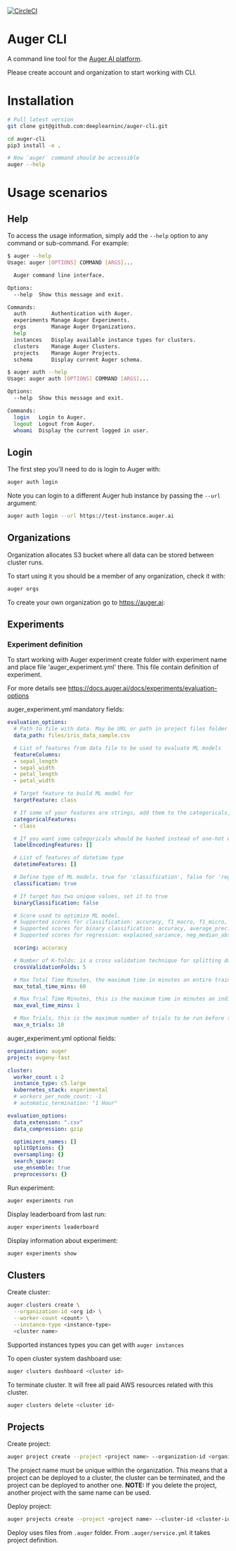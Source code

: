 [![CircleCI](https://circleci.com/gh/deeplearninc/auger-cli.svg?style=shield&circle-token=4f5b3d5d345f38b5bce6b267251a03c1ed52708b)](https://circleci.com/gh/deeplearninc/auger-cli)

# Auger CLI

A command line tool for the [Auger AI platform](https://auger.ai).

Please create account and organization to start working with CLI.

# Installation

```sh
# Pull latest version
git clone git@github.com:deeplearninc/auger-cli.git

cd auger-cli
pip3 install -e .

# Now `auger` command should be accessible
auger --help
```

# Usage scenarios

## Help

To access the usage information, simply add the `--help` option to any command or sub-command. For example:

```sh
$ auger --help
Usage: auger [OPTIONS] COMMAND [ARGS]...

  Auger command line interface.

Options:
  --help  Show this message and exit.

Commands:
  auth        Authentication with Auger.
  experiments Manage Auger Experiments.
  orgs        Manage Auger Organizations.
  help
  instances   Display available instance types for clusters.
  clusters    Manage Auger Clusters.
  projects    Manage Auger Projects.
  schema      Display current Auger schema.

```

```sh
$ auger auth --help
Usage: auger auth [OPTIONS] COMMAND [ARGS]...

Options:
  --help  Show this message and exit.

Commands:
  login   Login to Auger.
  logout  Logout from Auger.
  whoami  Display the current logged in user.
```

## Login

The first step you'll need to do is login to Auger with:

```sh
auger auth login
```

Note you can login to a different Auger hub instance by passing the `--url` argument:

```sh
auger auth login --url https://test-instance.auger.ai
```

## Organizations

Organization allocates S3 bucket where all data can be stored between cluster runs.

To start using it you should be a member of any organization, check it with:
```sh
auger orgs
```

To create your own organization go to https://auger.ai:

## Experiments
### Experiment definition
To start working with Auger experiment create folder with experiment name and place file 'auger_experiment.yml' there. This file contain definition of experiment.

For more details see https://docs.auger.ai/docs/experiments/evaluation-options

auger_experiment.yml mandatory fields:
```yml
evaluation_options:
  # Path to file with data. May be URL or path in project files folder 
  data_path: files/iris_data_sample.csv

  # List of features from data file to be used to evaluate ML models
  featureColumns:
  - sepal_length
  - sepal_width
  - petal_length
  - petal_width

  # Target feature to build ML model for
  targetFeature: class

  # If some of your features are strings, add them to the categoricals, so they will be one-hot encoded
  categoricalFeatures:
  - class

  # If you want some categoricals whould be hashed instead of one-hot encoded add them to label encoded list
  labelEncodingFeatures: []

  # List of features of datetime type
  datetimeFeatures: []

  # Define type of ML models. true for 'classification', false for 'regression'
  classification: true

  # If target has two unique values, set it to true 
  binaryClassification: false

  # Score used to optimize ML model.
  # Supported scores for classification: accuracy, f1_macro, f1_micro, f1_weighted, neg_log_loss, precision_macro, precision_micro, precision_weighted, recall_macro, recall_micro, recall_weighted
  # Supported scores for binary classification: accuracy, average_precision, f1, f1_macro, f1_micro, f1_weighted, neg_log_loss, precision, precision_macro, precision_micro, precision_weighted, recall, recall_macro, recall_micro, recall_weighted, roc_auc, cohen_kappa_score, matthews_corrcoef
  # Supported scores for regression: explained_variance, neg_median_absolute_error, neg_mean_absolute_error, neg_mean_squared_error, neg_mean_squared_log_error, r2, neg_rmsle, neg_mase, mda, neg_rmse

  scoring: accuracy

  # Number of K-folds: is a cross validation technique for splitting data into train/test
  crossValidationFolds: 5

  # Max Total Time Minutes, the maximum time in minutes an entire training can run for before it is stopped.
  max_total_time_mins: 60

  # Max Trial Time Minutes, this is the maximum time in minutes an individual trial can run before it is stopped.
  max_eval_time_mins: 1

  # Max Trials, this is the maximum number of trials to be run before training stops.
  max_n_trials: 10
```

auger_experiment.yml optional fields:
```yml
organization: auger
project: evgeny-fast

cluster:
  worker_count : 2
  instance_type: c5.large
  kubernetes_stack: experimental
  # workers_per_node_count: -1
  # automatic_termination: "1 Hour"

evaluation_options:
  data_extension: ".csv"
  data_compression: gzip

  optimizers_names: []
  splitOptions: {}
  oversampling: {}
  search_space: 
  use_ensemble: true
  preprocessors: {}

```

Run experiment:
```sh
auger experiments run
```

Display leaderboard from last run:
```sh
auger experiments leaderboard
```

Display information about experiment:
```sh
auger experiments show
```

## Clusters

Create cluster:
```sh
auger clusters create \
  --organization-id <org id> \
  --worker-count <count> \
  --instance-type <instance-type>
  <cluster name>
```

Supported instances types you can get with `auger instances`

To open cluster system dashboard use:
```sh
auger clusters dashboard <cluster id>
```

To terminate cluster. It will free all paid AWS resources related with this cluster.
```sh
auger clusters delete <cluster id>
```

## Projects

Create project:
```sh
auger project create --project <project name> --organization-id <organization id>
```

The project name must be unique within the organization. This means that a project can be deployed to a cluster, the cluster can be terminated, and the project can be deployed to another one. **NOTE:** If you delete the project, another project with the same name can be used.

Deploy project:
```sh
auger projects create --project <project name> --cluster-id <cluster-id>
```

Deploy uses files from `.auger` folder. From `.auger/service.yml` it takes project definition.
